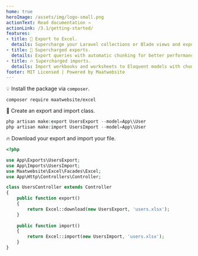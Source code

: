 ```yaml
---
home: true
heroImage: /assets/img/logo-small.png
actionText: Read documentation →
actionLink: /3.1/getting-started/
features:
- title: 💪 Export to Excel.
  details: Supercharge your Laravel collections or Blade views and export them directly to an Excel or CSV document. Exporting has never been so easy.
- title: 🚀 Supercharged exports. 
  details: Export queries with automatic chunking for better performance. For even more superpowers, exports can also be queued.
- title: 🔥 Supercharged imports. 
  details: Import workbooks and worksheets to Eloquent models with chunk reading and batch inserts! You can also queue every chunk of a file! Your entire import will happen in the background.
footer: MIT Licensed | Powered by Maatwebsite
---
```


:bulb: Install the package via `composer`.

```
composer require maatwebsite/excel
```

:muscle: Create an export and import class.

```php
php artisan make:export UsersExport --model=App\\User
php artisan make:import UsersImport --model=App\\User
```

:fire: Download your export and import your file.

```php
<?php 

use App\Exports\UsersExport;
use App\Imports\UsersImport;
use Maatwebsite\Excel\Facades\Excel;
use App\Http\Controllers\Controller;

class UsersController extends Controller 
{
    public function export() 
    {
        return Excel::download(new UsersExport, 'users.xlsx');
    }
    
    public function import() 
    {
        return Excel::import(new UsersImport, 'users.xlsx');
    }
}
```
